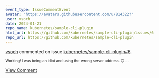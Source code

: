 ```yaml
---
event_type: IssueCommentEvent
avatar: "https://avatars.githubusercontent.com/u/814322?"
user: vsoch
date: 2024-01-21
repo_name: kubernetes/sample-cli-plugin
html_url: https://github.com/kubernetes/sample-cli-plugin/issues/6
repo_url: https://github.com/kubernetes/sample-cli-plugin
---
```


<a href='https://github.com/vsoch' target='_blank'>vsoch</a> commented on issue <a href='https://github.com/kubernetes/sample-cli-plugin/issues/6' target='_blank'>kubernetes/sample-cli-plugin#6</a>.

<small>Working! I was being an idiot and using the wrong server address. :upside_down_face: ...</small>

<a href='https://github.com/kubernetes/sample-cli-plugin/issues/6' target='_blank'>View Comment</a>